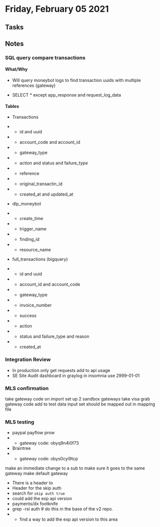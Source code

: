# Friday, February 05 2021

## Tasks

## Notes

### SQL query compare transactions
#### What/Why
* Will query moneybot logs to find transaction uuids with multiple references (gateway)

* SELECT * except app_response and request_log_data

#### Tables
* Transactions
* * id and uuid
* * account_code and account_id
* * gateway_type
* * action and status and failure_type
* * reference
* * original_transactin_id
* * created_at and updated_at

* dlp_moneybot
* * create_time
* * trigger_name
* * finding_id
* * resource_name

* full_transactions (bigquery)
* * id and uuid
* * account_id and account_code
* * gateway_type
* * invoice_number
* * success
* * action
* * status and failure_type and reason
* * created_at

### Integration Review
* In production only get requests add to api usage
* SE Site Audit dashboard in graylog
in insomnia use 2999-01-01

### MLS confirmation
take gateway code on import
set up 2 sandbox gateways
take visa
grab gateway code
add to test data input set
should be mapped out in mapping file

### MLS testing
* paypal payflow prow
* * gateway code: obyq9n4i0f73
* Braintree
* * gateway code: obys0cyi9tcp


make an immediate change to a sub to make sure it goes to the same gateway
make default gateway

* There is a header to
* Header for the skip auth
* search for `skip auth true`
* could add the exp api version
* payments/dx  footknife
* grep -rsi auth     # do this in the base of the v2 repo.
* * find a way to add the exp api version to this area

